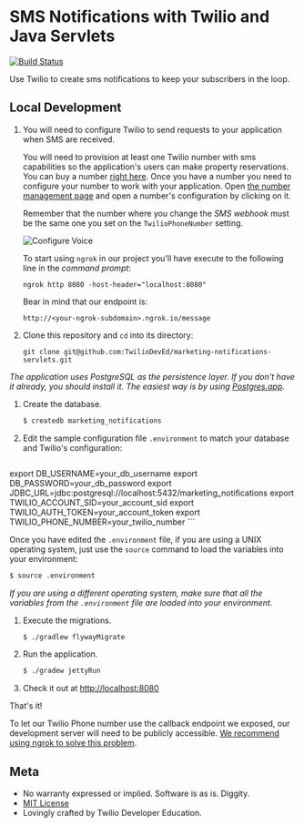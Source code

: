 # SMS Notifications with Twilio and Java Servlets

[![Build Status](https://travis-ci.org/TwilioDevEd/marketing-notifications-servlets.svg)](https://travis-ci.org/TwilioDevEd/marketing-notifications-servlets)

Use Twilio to create sms notifications to keep your subscribers in the loop.

## Local Development

1. You will need to configure Twilio to send requests to your application when SMS are received.

   You will need to provision at least one Twilio number with sms capabilities so the application's users can make property reservations. You can buy a number [right here](https://www.twilio.com/user/account/phone-numbers/search). Once you have a number you need to configure your number to work with your application. Open [the number management page](https://www.twilio.com/user/account/phone-numbers/incoming) and open a number's configuration by clicking on it.

   Remember that the number where you change the _SMS webhook_ must be the same one you set on the `TwilioPhoneNumber` setting.

   ![Configure Voice](http://howtodocs.s3.amazonaws.com/twilio-number-config-all-med.gif)

   To start using `ngrok` in our project you'll have execute to the following line in the _command prompt_:
    ```
    ngrok http 8080 -host-header="localhost:8080"
    ```

   Bear in mind that our endpoint is:
    ```
    http://<your-ngrok-subdomain>.ngrok.io/message
    ```

1. Clone this repository and `cd` into its directory:
    ```
    git clone git@github.com:TwilioDevEd/marketing-notifications-servlets.git
    ```
    
 _The application uses PostgreSQL as the persistence layer. If you
 don't have it already, you should install it. The easiest way is by
 using [Postgres.app](http://postgresapp.com/)._
 
1. Create the database.
    ```bash
    $ createdb marketing_notifications
    ```

1. Edit the sample configuration file `.environment` to match your database and Twilio's configuration:
    ```
  export DB_USERNAME=your_db_username
  export DB_PASSWORD=your_db_password
  export JDBC_URL=jdbc:postgresql://localhost:5432/marketing_notifications
  export TWILIO_ACCOUNT_SID=your_account_sid
  export TWILIO_AUTH_TOKEN=your_account_token
  export TWILIO_PHONE_NUMBER=your_twilio_number
    ```

   Once you have edited the `.environment` file, if you are using a UNIX operating system,
   just use the `source` command to load the variables into your environment:

   ```bash
   $ source .environment
   ```

   _If you are using a different operating system, make sure that all the
   variables from the `.environment` file are loaded into your environment._

1. Execute the migrations.
    ```bash
    $ ./gradlew flywayMigrate
    ```

1. Run the application.
   ```bash
   $ ./gradew jettyRun
   ```

1. Check it out at [http://localhost:8080](http://localhost:8080)

That's it!

To let our Twilio Phone number use the callback endpoint we exposed, our development server will need to be publicly accessible. [We recommend using ngrok to solve this problem](https://www.twilio.com/blog/2015/09/6-awesome-reasons-to-use-ngrok-when-testing-webhooks.html).

## Meta

* No warranty expressed or implied. Software is as is. Diggity.
* [MIT License](http://www.opensource.org/licenses/mit-license.html)
* Lovingly crafted by Twilio Developer Education.
